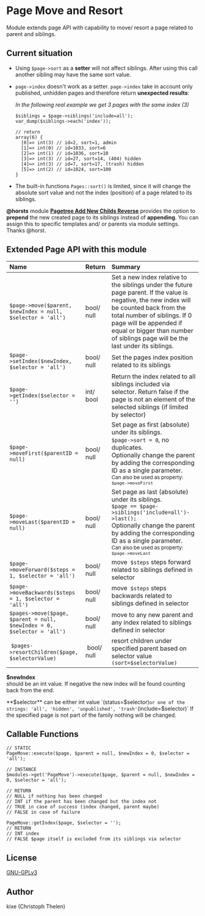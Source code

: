Page Move and Resort
====================

Module extends page API with capability to move/ resort a page related to parent and siblings.  

## Current situation
  + Using `$page->sort` as a **setter** will not affect siblings. After using this call another sibling may have the same sort value.
  + `page->index` doesn't work as a setter. `page->index` take in account only published, unhidden pages and therefore return **unexpected results**:  

	_In the following real example we get 3 pages with the same index (3)_
	
	```
	$siblings = $page->siblings('include=all');
	var_dump($siblings->each('index')); 
	
	// return  
	array(6) {
	  [0]=> int(3) // id=2, sort=1, admin
	  [1]=> int(0) // id=1033, sort=6
	  [2]=> int(1) // id=1036, sort=10
	  [3]=> int(3) // id=27, sort=14, (404) hidden
	  [4]=> int(3) // id=7, sort=17, (trash) hidden
	  [5]=> int(2) // id=1024, sort=100
	}  
	```  





  + The built-in functions `Pages::sort()` is limited, since it will change the absolute sort value and not the index (position) of a page related to its siblings. 
  
**@horsts** module **[Pagetree Add New Childs Reverse](http://modules.processwire.com/modules/page-tree-add-new-childs-reverse/)** provides the option to **prepend** the new created page to its siblings instead of **appending**. You can assign this to specific templates and/ or parents via module settings. Thanks @horst.
  
## Extended Page API with this module


| Name | Return | Summary | 
|:--|:--|:--|
| `$page->move($parent, $newIndex = null, $selector = 'all')` | bool/ null | Set a new index relative to the siblings under the future page parent. If the value is negative, the new index will be counted back from the total number of siblings. If 0 page will be appended if equal or bigger than number of siblings page will be the last under its siblings.|
| `$page->setIndex($newIndex, $selector = 'all')` | bool/ null | Set the pages index position related to its siblings|
| `$page->getIndex($selector = '')` | int/ bool | Return the index related to all siblings included via selector. Return false if the page is not an element of the selected siblings (if limited by selector)|
| `$page->moveFirst($parentID = null)` | bool/ null | Set page as first (absolute) under its siblings.<br>`$page->sort = 0`, no duplicates.<br>Optionally change the parent by adding the corresponding ID as a single parameter.<br><small>Can also be used as property:<br>`$page->moveFirst`</small> |
| `$page->moveLast($parentID = null)` | bool/ null | Set page as last (absolute) under its siblings.<br>`$page == $page->siblings('include=all')->last();`<br>Optionally change the parent by adding the corresponding ID as a single parameter.<br><small>Can also be used as property:<br>`$page->moveLast`</small>  |
| `$page->moveForward($steps = 1, $selector = 'all')` | bool/ null  |  move` $steps` steps forward  related to siblings defined in selector | 
| `$page->moveBackwards($steps = 1, $selector = 'all')` | bool/ null  |   move` $steps` steps backwards related to siblings defined in selector  |  
| `$pages->move($page, $parent = null, $newIndex = 0, $selector = 'all')` | bool/ null | move to any new parent and any index related to siblings defined in selector |  
| `$pages->resortChildren($page, $selectorValue)` | bool/ null | resort children under specified parent based on selector value `(sort=$selectorValue)` |  
 

**$newIndex**  
should be an int value. If negative the new index will be found counting back from the end.

**$selector**  
can be either int value `(status=$selector)` or one of the strings: 'all', 'hidden', 'unpublished', 'trash'
`(include=$selector)`
If the specified page is not part of the family nothing will be changed.


## Callable Functions
 
 ```  
// STATIC  
PageMove::execute($page, $parent = null, $newIndex = 0, $selector = 'all');

// INSTANCE
$modules->get('PageMove')->execute($page, $parent = null, $newIndex = 0, $selector = 'all'); 
 
// RETURN
// NULL if nothing has been changed  
// INT if the parent has been changed but the index not
// TRUE in case of success (index changed, parent maybe)
// FALSE in case of failure

PageMove::getIndex($page, $selector = '');  
// RETURN 
// INT index
// FALSE $page itself is excluded from its siblings via selector
 ```

## License
[GNU-GPLv3](http://www.gnu.org/licenses/gpl-3.0.html)

## Author
kixe (Christoph Thelen)
